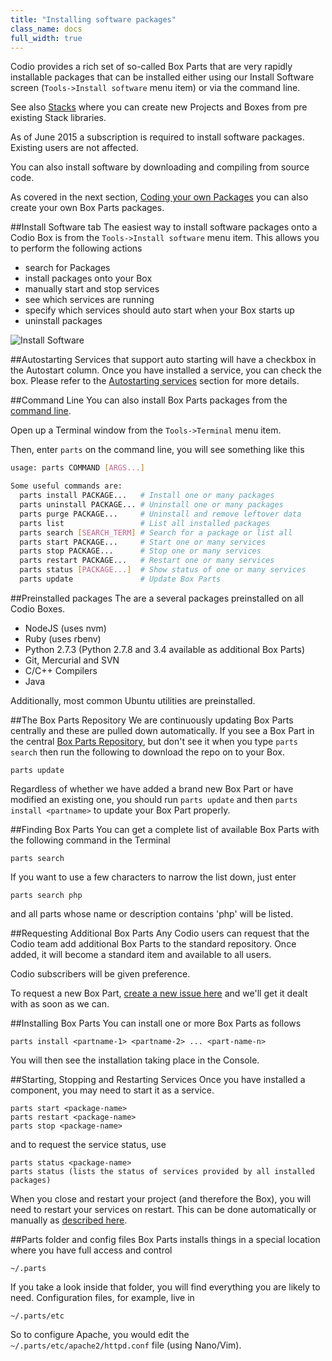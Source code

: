 ```yaml
---
title: "Installing software packages"
class_name: docs
full_width: true
---
```


Codio provides a rich set of so-called Box Parts that are very rapidly installable packages that can be installed either using our Install Software screen (`Tools->Install software` menu item) or via the command line.

See also [Stacks](/docs/project/stacks/listing/) where you can create new Projects and Boxes from pre existing Stack libraries.

As of June 2015 a subscription is required to install software packages. Existing users are not affected.

You can also install software by downloading and compiling from source code.

As covered in the next section, [Coding your own Packages](/docs/ide/boxes/installsw/parts-coding) you can also create your own Box Parts packages.

##Install Software tab
The easiest way to install software packages onto a Codio Box is from the `Tools->Install software` menu item. This allows you to perform the following actions

- search for Packages
- install packages onto your Box
- manually start and stop services
- see which services are running
- specify which services should auto start when your Box starts up
- uninstall packages

![Install Software](/img/docs/install-software.png)

##Autostarting
Services that support auto starting will have a checkbox in the Autostart column. Once you have installed a service, you can check the box. Please refer to the [Autostarting services](/docs/ide/boxes/startup/) section for more details.

##Command Line
You can also install Box Parts packages from the [command line](/docs/ide/boxes/terminal/).

Open up a Terminal window from the `Tools->Terminal` menu item.

Then, enter `parts` on the command line, you will see something like this

```bash
usage: parts COMMAND [ARGS...]

Some useful commands are:
  parts install PACKAGE...   # Install one or many packages
  parts uninstall PACKAGE... # Uninstall one or many packages
  parts purge PACKAGE...     # Uninstall and remove leftover data
  parts list                 # List all installed packages
  parts search [SEARCH_TERM] # Search for a package or list all
  parts start PACKAGE...     # Start one or many services
  parts stop PACKAGE...      # Stop one or many services
  parts restart PACKAGE...   # Restart one or many services
  parts status [PACKAGE...]  # Show status of one or many services
  parts update               # Update Box Parts
```

##Preinstalled packages
The are a several packages preinstalled on all Codio Boxes.

- NodeJS (uses nvm)
- Ruby (uses rbenv)
- Python 2.7.3 (Python 2.7.8 and 3.4 available as additional Box Parts)
- Git, Mercurial and SVN
- C/C++ Compilers
- Java

Additionally, most common Ubuntu utilities are preinstalled.

##The Box Parts Repository
We are continuously updating Box Parts centrally and these are pulled down automatically. If you see a Box Part in the central [Box Parts Repository](https://github.com/codio/boxparts/tree/master/lib/autoparts/packages), but don't see it when you type `parts search` then run the following to download the repo on to your Box.

```
parts update
```

Regardless of whether we have added a brand new Box Part or have modified an existing one, you should run `parts update` and then `parts install <partname>` to update your Box Part properly.

##Finding Box Parts
You can get a complete list of available Box Parts with the following command in the Terminal

```
parts search
```

If you want to use a few characters to narrow the list down, just enter

```
parts search php
```

and all parts whose name or description contains 'php' will be listed.

##Requesting Additional Box Parts
Any Codio users can request that the Codio team add additional Box Parts to the standard repository. Once added, it will become a standard item and available to all users.

Codio subscribers will be given preference.

To request a new Box Part, [create a new issue here](https://github.com/codio/boxparts/issues?page=1&state=open) and we'll get it dealt with as soon as we can.

##Installing Box Parts
You can install one or more Box Parts as follows

```
parts install <partname-1> <partname-2> ... <part-name-n>
```

You will then see the installation taking place in the Console.

##Starting, Stopping and Restarting Services
Once you have installed a component, you may need to start it as a service.

```
parts start <package-name>
parts restart <package-name>
parts stop <package-name>
```

and to request the service status, use

```
parts status <package-name>
parts status (lists the status of services provided by all installed packages)
```

When you close and restart your project (and therefore the Box), you will need to restart your services on restart. This can be done automatically or manually as [described here](/docs/ide/boxes/startup/).

##Parts folder and config files
Box Parts installs things in a special location where you have full access and control

```
~/.parts
```

If you take a look inside that folder, you will find everything you are likely to need. Configuration files, for example, live in

```
~/.parts/etc
```

So to configure Apache, you would edit the `~/.parts/etc/apache2/httpd.conf` file (using Nano/Vim).
